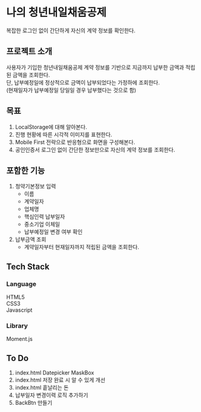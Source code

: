 # 나의 청년내일채움공제

복잡한 로그인 없이 간단하게 자신의 계약 정보를 확인한다.

## 프로젝트 소개
사용자가 기입한 청년내일채움공제 계약 정보를 기반으로 지금까지 납부한 금액과 적립된 금액을 조회한다.  
단, 납부예정일에 정상적으로 금액이 납부되었다는 가정하에 조회한다.  
(현재일자가 납부예정일 당일일 경우 납부했다는 것으로 함)  

## 목표
1. LocalStorage에 대해 알아본다.
2. 진행 현황에 따른 시각적 이미지를 표현한다.
3. Mobile First 전략으로 반응형으로 화면을 구성해본다.
4. 공인인증서 로그인 없이 간단한 정보만으로 자신의 계약 정보를 조회한다.

## 포함한 기능
1. 청약기본정보 입력
    - 이름
    - 계약일자
    - 업체명
    - 핵심인력 납부일자
    - 중소기업 이체일
    - 납부예정일 변경 여부 확인
2. 납부금액 조회
    - 계약일자부터 현재일자까지 적립된 금액을 조회한다.

## Tech Stack
### Language
HTML5  
CSS3  
Javascript  
### Library
Moment.js

## To Do
1. index.html Datepicker MaskBox
2. index.html 저장 완료 시 알 수 있게 개선
3. index.html 흩날리는 돈
4. 납부일자 변경이력 로직 추가하기
5. BackBtn 만들기